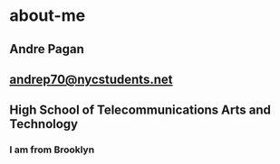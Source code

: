 # about-me
## Andre Pagan
## andrep70@nycstudents.net
## High School of Telecommunications Arts and Technology
### I am from Brooklyn
